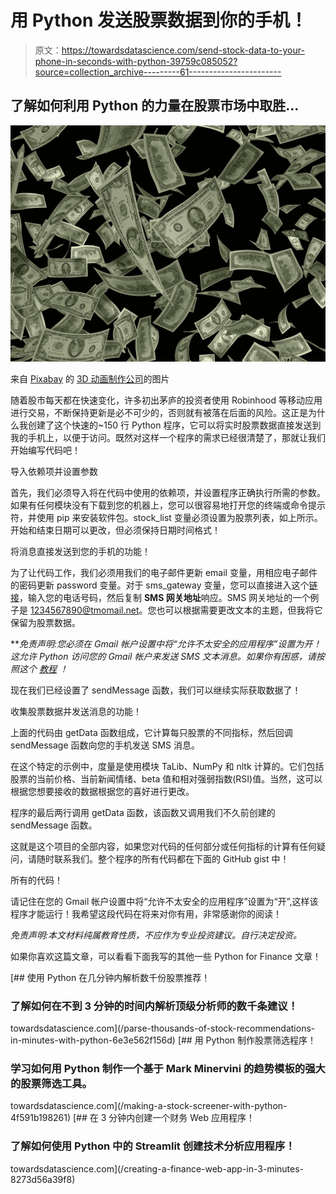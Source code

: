 # 用 Python 发送股票数据到你的手机！

> 原文：<https://towardsdatascience.com/send-stock-data-to-your-phone-in-seconds-with-python-39759c085052?source=collection_archive---------61----------------------->

## 了解如何利用 Python 的力量在股票市场中取胜…

![](img/0a3ab236ad1fe72815781ebb9a680be6.png)

来自 [Pixabay](https://pixabay.com/?utm_source=link-attribution&amp;utm_medium=referral&amp;utm_campaign=image&amp;utm_content=2891817) 的 [3D 动画制作公司](https://pixabay.com/users/QuinceCreative-1031690/?utm_source=link-attribution&amp;utm_medium=referral&amp;utm_campaign=image&amp;utm_content=2891817)的图片

随着股市每天都在快速变化，许多初出茅庐的投资者使用 Robinhood 等移动应用进行交易，不断保持更新是必不可少的，否则就有被落在后面的风险。这正是为什么我创建了这个快速的~150 行 Python 程序，它可以将实时股票数据直接发送到我的手机上，以便于访问。既然对这样一个程序的需求已经很清楚了，那就让我们开始编写代码吧！

导入依赖项并设置参数

首先，我们必须导入将在代码中使用的依赖项，并设置程序正确执行所需的参数。如果有任何模块没有下载到您的机器上，您可以很容易地打开您的终端或命令提示符，并使用 pip 来安装软件包。stock_list 变量必须设置为股票列表，如上所示。开始和结束日期可以更改，但必须保持日期时间格式！

将消息直接发送到您的手机的功能！

为了让代码工作，我们必须用我们的电子邮件更新 email 变量，用相应电子邮件的密码更新 password 变量。对于 sms_gateway 变量，您可以直接进入这个[链接](https://freesmsgateway.info/)，输入您的电话号码，然后复制 **SMS 网关地址**响应。SMS 网关地址的一个例子是 1234567890@tmomail.net。您也可以根据需要更改文本的主题，但我将它保留为股票数据。

***免责声明:*您必须在 Gmail 帐户设置中将“允许不太安全的应用程序”设置为开！** *这允许 Python 访问您的 Gmail 帐户来发送 SMS 文本消息。如果你有困惑，请按照这个* [*教程*](https://hotter.io/docs/email-accounts/secure-app-gmail/) *！*

现在我们已经设置了 sendMessage 函数，我们可以继续实际获取数据了！

收集股票数据并发送消息的功能！

上面的代码由 getData 函数组成，它计算每只股票的不同指标，然后回调 sendMessage 函数向您的手机发送 SMS 消息。

在这个特定的示例中，度量是使用模块 TaLib、NumPy 和 nltk 计算的。它们包括股票的当前价格、当前新闻情绪、beta 值和相对强弱指数(RSI)值。当然，这可以根据您想要接收的数据根据您的喜好进行更改。

程序的最后两行调用 getData 函数，该函数又调用我们不久前创建的 sendMessage 函数。

这就是这个项目的全部内容，如果您对代码的任何部分或任何指标的计算有任何疑问，请随时联系我们。整个程序的所有代码都在下面的 GitHub gist 中！

所有的代码！

请记住在您的 Gmail 帐户设置中将“允许不太安全的应用程序”设置为“开”,这样该程序才能运行！我希望这段代码在将来对你有用，非常感谢你的阅读！

*免责声明:本文材料纯属教育性质，不应作为专业投资建议。自行决定投资。*

如果你喜欢这篇文章，可以看看下面我写的其他一些 Python for Finance 文章！

[](/parse-thousands-of-stock-recommendations-in-minutes-with-python-6e3e562f156d) [## 使用 Python 在几分钟内解析数千份股票推荐！

### 了解如何在不到 3 分钟的时间内解析顶级分析师的数千条建议！

towardsdatascience.com](/parse-thousands-of-stock-recommendations-in-minutes-with-python-6e3e562f156d) [](/making-a-stock-screener-with-python-4f591b198261) [## 用 Python 制作股票筛选程序！

### 学习如何用 Python 制作一个基于 Mark Minervini 的趋势模板的强大的股票筛选工具。

towardsdatascience.com](/making-a-stock-screener-with-python-4f591b198261) [](/creating-a-finance-web-app-in-3-minutes-8273d56a39f8) [## 在 3 分钟内创建一个财务 Web 应用程序！

### 了解如何使用 Python 中的 Streamlit 创建技术分析应用程序！

towardsdatascience.com](/creating-a-finance-web-app-in-3-minutes-8273d56a39f8)